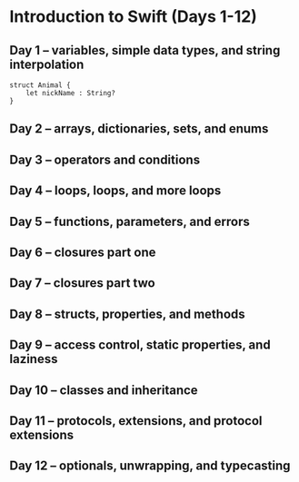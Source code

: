 # Introduction to Swift (Days 1-12)

## Day 1 – variables, simple data types, and string interpolation

```
struct Animal {
    let nickName : String?
}
```

## Day 2 – arrays, dictionaries, sets, and enums
## Day 3 – operators and conditions
## Day 4 – loops, loops, and more loops
## Day 5 – functions, parameters, and errors
## Day 6 – closures part one
## Day 7 – closures part two
## Day 8 – structs, properties, and methods
## Day 9 – access control, static properties, and laziness
## Day 10 – classes and inheritance
## Day 11 – protocols, extensions, and protocol extensions
## Day 12 – optionals, unwrapping, and typecasting
